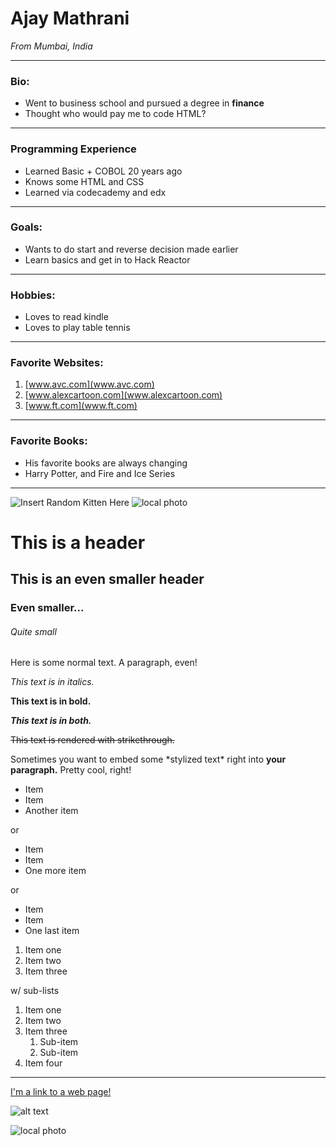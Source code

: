 # Ajay Mathrani
 *From Mumbai, India*

 ************************
### Bio:
* Went to business school and pursued a degree in **finance**
* Thought who would pay me to code HTML?
 ************************

### Programming Experience
* Learned Basic + COBOL 20 years ago
* Knows some HTML and CSS
* Learned via codecademy and edx

************************

### Goals:
* Wants to do start and reverse decision made earlier
* Learn basics and get in to Hack Reactor

************************

### Hobbies:
* Loves to read kindle
* Loves to play table tennis
 ************************

### Favorite Websites:
1. [www.avc.com](www.avc.com)
2. [www.alexcartoon.com](www.alexcartoon.com)
3. [www.ft.com](www.ft.com)
 ************************

### Favorite Books:
* His favorite books are always changing
* Harry Potter, and Fire and Ice Series
 ***********************

 ![Insert Random Kitten Here](http://placekitten.com/g/200/300)
 ![local photo](assets/profile.png)

# This is a header
## This is an even smaller header
### Even smaller...
###### Quite small

Here is some normal text. A paragraph, even!

*This text is in italics.*

**This text is in bold.**

***This text is in both.***

~~This text is rendered with strikethrough.~~

Sometimes you want to embed some \*stylized text\*
right into **your paragraph.** Pretty cool, right!

* Item
* Item
* Another item

or

+ Item
+ Item
+ One more item

or

- Item
- Item
- One last item


1. Item one
2. Item two
3. Item three

w/ sub-lists

1. Item one
2. Item two
3. Item three
    1. Sub-item
    2. Sub-item
4. Item four

---

[I'm a link to a web page!](http://www.google.com)

![alt text](https://i.imgur.com/81qyN1y.jpg)

![local photo](assets/profile.png)
